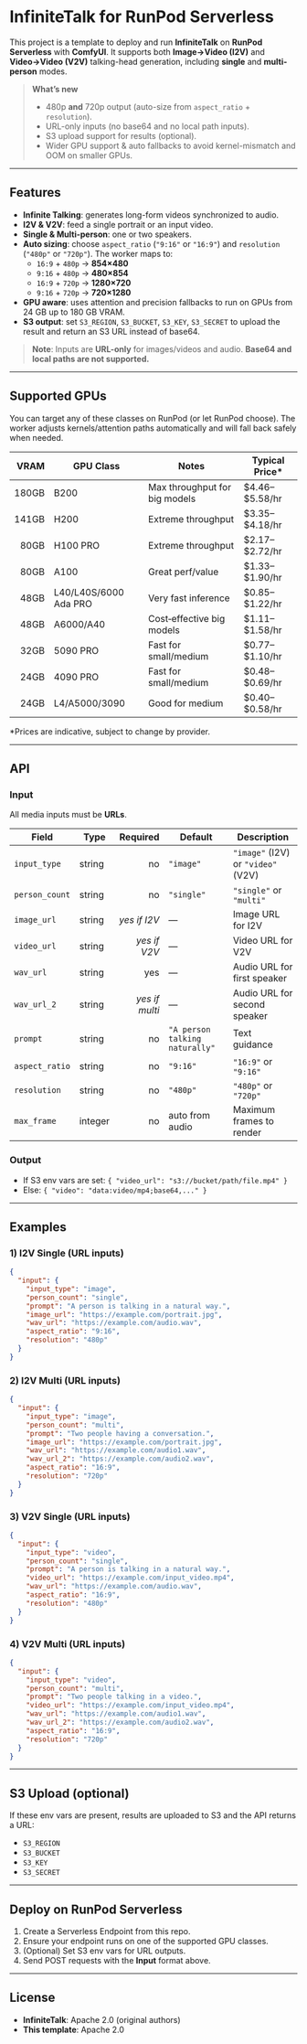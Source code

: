 # InfiniteTalk for RunPod Serverless

This project is a template to deploy and run **InfiniteTalk** on **RunPod Serverless** with **ComfyUI**. It supports both **Image→Video (I2V)** and **Video→Video (V2V)** talking-head generation, including **single** and **multi-person** modes.

> **What’s new**
>
> - 480p **and** 720p output (auto-size from `aspect_ratio` + `resolution`).
> - URL-only inputs (no base64 and no local path inputs).
> - S3 upload support for results (optional).
> - Wider GPU support & auto fallbacks to avoid kernel-mismatch and OOM on smaller GPUs.

---

## Features

- **Infinite Talking**: generates long-form videos synchronized to audio.
- **I2V & V2V**: feed a single portrait or an input video.
- **Single & Multi-person**: one or two speakers.
- **Auto sizing**: choose `aspect_ratio` (`"9:16"` or `"16:9"`) and `resolution` (`"480p"` or `"720p"`). The worker maps to:
  - `16:9` + `480p` → **854×480**
  - `9:16` + `480p` → **480×854**
  - `16:9` + `720p` → **1280×720**
  - `9:16` + `720p` → **720×1280**
- **GPU aware**: uses attention and precision fallbacks to run on GPUs from 24 GB up to 180 GB VRAM.
- **S3 output**: set `S3_REGION`, `S3_BUCKET`, `S3_KEY`, `S3_SECRET` to upload the result and return an S3 URL instead of base64.

> **Note**: Inputs are **URL-only** for images/videos and audio. **Base64 and local paths are not supported.**

---

## Supported GPUs

You can target any of these classes on RunPod (or let RunPod choose). The worker adjusts kernels/attention paths automatically and will fall back safely when needed.

|  VRAM | GPU Class             | Notes                         | Typical Price\*  |
| ----: | --------------------- | ----------------------------- | ---------------- |
| 180GB | B200                  | Max throughput for big models | \$4.46–\$5.58/hr |
| 141GB | H200                  | Extreme throughput            | \$3.35–\$4.18/hr |
|  80GB | H100 PRO              | Extreme throughput            | \$2.17–\$2.72/hr |
|  80GB | A100                  | Great perf/value              | \$1.33–\$1.90/hr |
|  48GB | L40/L40S/6000 Ada PRO | Very fast inference           | \$0.85–\$1.22/hr |
|  48GB | A6000/A40             | Cost‑effective big models     | \$1.11–\$1.58/hr |
|  32GB | 5090 PRO              | Fast for small/medium         | \$0.77–\$1.10/hr |
|  24GB | 4090 PRO              | Fast for small/medium         | \$0.48–\$0.69/hr |
|  24GB | L4/A5000/3090         | Good for medium               | \$0.40–\$0.58/hr |

\*Prices are indicative, subject to change by provider.

---

## API

### Input

All media inputs must be **URLs**.

| Field          | Type    |       Required | Default                        | Description                        |
| -------------- | ------- | -------------: | ------------------------------ | ---------------------------------- |
| `input_type`   | string  |             no | `"image"`                      | `"image"` (I2V) or `"video"` (V2V) |
| `person_count` | string  |             no | `"single"`                     | `"single"` or `"multi"`            |
| `image_url`    | string  |   _yes if I2V_ | —                              | Image URL for I2V                  |
| `video_url`    | string  |   _yes if V2V_ | —                              | Video URL for V2V                  |
| `wav_url`      | string  |            yes | —                              | Audio URL for first speaker        |
| `wav_url_2`    | string  | _yes if multi_ | —                              | Audio URL for second speaker       |
| `prompt`       | string  |             no | `"A person talking naturally"` | Text guidance                      |
| `aspect_ratio` | string  |             no | `"9:16"`                       | `"16:9"` or `"9:16"`               |
| `resolution`   | string  |             no | `"480p"`                       | `"480p"` or `"720p"`               |
| `max_frame`    | integer |             no | auto from audio                | Maximum frames to render           |

### Output

- If S3 env vars are set: `{ "video_url": "s3://bucket/path/file.mp4" }`
- Else: `{ "video": "data:video/mp4;base64,..." }`

---

## Examples

### 1) I2V Single (URL inputs)

```json
{
  "input": {
    "input_type": "image",
    "person_count": "single",
    "prompt": "A person is talking in a natural way.",
    "image_url": "https://example.com/portrait.jpg",
    "wav_url": "https://example.com/audio.wav",
    "aspect_ratio": "9:16",
    "resolution": "480p"
  }
}
```

### 2) I2V Multi (URL inputs)

```json
{
  "input": {
    "input_type": "image",
    "person_count": "multi",
    "prompt": "Two people having a conversation.",
    "image_url": "https://example.com/portrait.jpg",
    "wav_url": "https://example.com/audio1.wav",
    "wav_url_2": "https://example.com/audio2.wav",
    "aspect_ratio": "16:9",
    "resolution": "720p"
  }
}
```

### 3) V2V Single (URL inputs)

```json
{
  "input": {
    "input_type": "video",
    "person_count": "single",
    "prompt": "A person is talking in a natural way.",
    "video_url": "https://example.com/input_video.mp4",
    "wav_url": "https://example.com/audio.wav",
    "aspect_ratio": "16:9",
    "resolution": "480p"
  }
}
```

### 4) V2V Multi (URL inputs)

```json
{
  "input": {
    "input_type": "video",
    "person_count": "multi",
    "prompt": "Two people talking in a video.",
    "video_url": "https://example.com/input_video.mp4",
    "wav_url": "https://example.com/audio1.wav",
    "wav_url_2": "https://example.com/audio2.wav",
    "aspect_ratio": "16:9",
    "resolution": "720p"
  }
}
```

---

## S3 Upload (optional)

If these env vars are present, results are uploaded to S3 and the API returns a URL:

- `S3_REGION`
- `S3_BUCKET`
- `S3_KEY`
- `S3_SECRET`

---

## Deploy on RunPod Serverless

1. Create a Serverless Endpoint from this repo.
2. Ensure your endpoint runs on one of the supported GPU classes.
3. (Optional) Set S3 env vars for URL outputs.
4. Send POST requests with the **Input** format above.

---

## License

- **InfiniteTalk**: Apache 2.0 (original authors)
- **This template**: Apache 2.0
